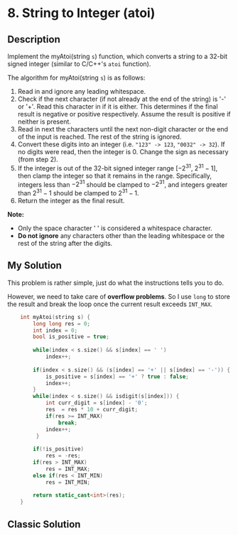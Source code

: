 # 8. String to Integer (atoi)
## Description
Implement the myAtoi(string `s`) function, which converts a string to a 32-bit signed integer (similar to C/C++'s `atoi` function).

The algorithm for myAtoi(string `s`) is as follows:

1. Read in and ignore any leading whitespace.
2. Check if the next character (if not already at the end of the string) is '-' or '+'. Read this character in if it is either. This determines if the final result is negative or positive respectively. Assume the result is positive if neither is present.
3. Read in next the characters until the next non-digit character or the end of the input is reached. The rest of the string is ignored.
4. Convert these digits into an integer (i.e. `"123" -> 123`, `"0032" -> 32`). If no digits were read, then the integer is 0. Change the sign as necessary (from step 2).
5. If the integer is out of the 32-bit signed integer range [$-2^{31}$, $2^{31} - 1$], then clamp the integer so that it remains in the range. Specifically, integers less than $-2^{31}$ should be clamped to $-2^{31}$, and integers greater than $2^{31} - 1$ should be clamped to $2^{31} - 1$.
6. Return the integer as the final result.

**Note:**

- Only the space character ' ' is considered a whitespace character.
- **Do not ignore** any characters other than the leading whitespace or the rest of the string after the digits.
## My Solution
This problem is rather simple, just do what the instructions tells you to do.

However, we need to take care of **overflow problems**. So I use `long` to store the result and break the loop once the current result exceeds `INT_MAX`.

```C++
    int myAtoi(string s) {
        long long res = 0;
        int index = 0;
        bool is_positive = true;
        
        while(index < s.size() && s[index] == ' ')
            index++;
        
        if(index < s.size() && (s[index] == '+' || s[index] == '-')) {
            is_positive = s[index] == '+' ? true : false;
            index++;
        }
        while(index < s.size() && isdigit(s[index])) {
            int curr_digit = s[index] - '0';
            res  = res * 10 + curr_digit;
            if(res >= INT_MAX)
                break;
            index++;
         }
        
        if(!is_positive)
            res = -res;
        if(res > INT_MAX)
            res = INT_MAX;
        else if(res < INT_MIN)
            res = INT_MIN;
        
        return static_cast<int>(res);
    }
```
## Classic Solution
